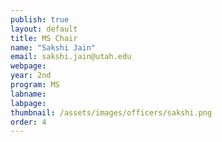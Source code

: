 ```yaml
---
publish: true
layout: default
title: MS Chair
name: "Sakshi Jain"
email: sakshi.jain@utah.edu
webpage: 
year: 2nd
program: MS
labname: 
labpage: 
thumbnail: /assets/images/officers/sakshi.png
order: 4
---
```

